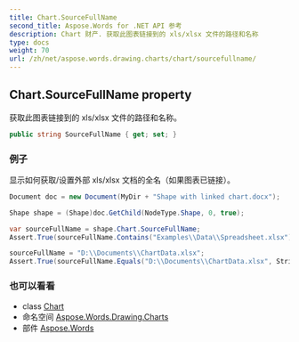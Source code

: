 ```yaml
---
title: Chart.SourceFullName
second_title: Aspose.Words for .NET API 参考
description: Chart 财产. 获取此图表链接到的 xls/xlsx 文件的路径和名称
type: docs
weight: 70
url: /zh/net/aspose.words.drawing.charts/chart/sourcefullname/
---
```

## Chart.SourceFullName property

获取此图表链接到的 xls/xlsx 文件的路径和名称。

```csharp
public string SourceFullName { get; set; }
```

### 例子

显示如何获取/设置外部 xls/xlsx 文档的全名（如果图表已链接）。

```csharp
Document doc = new Document(MyDir + "Shape with linked chart.docx");

Shape shape = (Shape)doc.GetChild(NodeType.Shape, 0, true);

var sourceFullName = shape.Chart.SourceFullName;
Assert.True(sourceFullName.Contains("Examples\\Data\\Spreadsheet.xlsx"));

sourceFullName = "D:\\Documents\\ChartData.xlsx";
Assert.True(sourceFullName.Equals("D:\\Documents\\ChartData.xlsx", StringComparison.Ordinal));
```

### 也可以看看

* class [Chart](../)
* 命名空间 [Aspose.Words.Drawing.Charts](../../chart/)
* 部件 [Aspose.Words](../../../)



